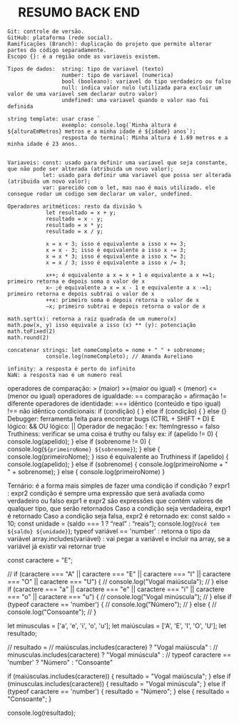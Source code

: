 <html>

   <head>
       <ul> <h1> RESUMO BACK END </h1> </ul>
    </head>
<body>

    Git: controle de versão.
    GitHub: plataforma (rede social).
    Ramificações (Branch): duplicação do projeto que permite alterar partes do código separadamente.
    Escopo {}: é a região onde as variaveis existem.
    
    Tipos de dados:  string: tipo de variavel (texto)
                     number: tipo de variavel (numerica)
                     bool (booleano): variavel do tipo verdadeiro ou falso
                     null: indica valor nulo (utilizada para excluir um valor de uma variavel sem declarar outro valor)
                     undefined: uma variavel quando o valor nao foi definida 
    
    string template: usar crase ` 
                     exemplo: console.log(`Minha altura é ${alturaEmMetros} metros e a minha idade é ${idade} anos`);
	                 resposta do terminal: Minha altura é 1.69 metros e a minha idade é 23 anos.
   
   
    Variaveis: const: usado para definir uma variavel que seja constante, que não pode ser alterada (atribuida um novo valor);
               let: usado para definir uma variavel que possa ser alterada (atribuida um novo valor);
               var: parecido com o let, mas nao é mais utilizado. ele consegue rodar um codigo sem declarar um valor, undefined.
    
    Operadores aritméticos:	resto da divisão % 
				let resultado = x + y;
				resultado = x - y;
				resultado = x * y;
				resultado = x / y;

				x = x + 3; isso é equivalente a isso x += 3;
				x = x - 3; isso é equivalente a isso x -= 3;
				x = x * 3; isso é equivalente a isso x *= 3;
				x = x / 3; isso é equivalente a isso x /= 3;

				x++; é equivalente a x = x + 1 e equivalente a x +=1; primeiro retorna e depois soma o valor de x
				x– ;é equivalente a x = x - 1 e equivalente a x -=1; primeiro retorna e depois subtrai o valor de x
				++x: primeiro soma e depois retorna o valor de x
				–x; primeiro subtrai e depois retorna o valor de x
                           
    math.sqrt(x): retorna a raiz quadrada de um numero(x)
    math.pow(x, y) isso equivale a isso (x) ** (y): potenciação
    math.toFixed(2)
    math.round(2)

    concatenar strings:	let nomeCompleto = nome + " " + sobrenome;
				console.log(nomeCompleto); // Amanda Aureliano

    infinity: a resposta é perto do infinito
    NaN: a resposta nao é um numero real


operadores de comparação:    > (maior) >=(maior ou igual)
< (menor) <= (menor ou igual)
operadores de igualdade:       == comparação
= afirmação
!= diferente
operadores de identidade:      === idêntico (conteúdo e tipo igual)
			!== não idêntico
condicionais: if (condição) {
      } else if (condição) {
      } else {}
Debugger: ferramenta feita para encontrar bugs (CTRL + SHIFT + D)
E lógico: &&
OU lógico: ||
Operador de negação: ! ex: !temIngresso = falso
Truthiness: verificar se uma coisa é truthy ou falsy
	ex: if (apelido != 0) {
    console.log(apelido);
} else if (sobrenome != 0) {
    console.log(`${primeiroNome} ${sobrenome}`);
} else {
    console.log(primeiroNome);
}
 isso é equivalente ao Truthiness 
if (apelido) {
    console.log(apelido);
} else if (sobrenome) {
    console.log(primeiroNome + " " + sobrenome);
} else {
    console.log(primeiroNome)
}

Ternário: é a forma mais simples de fazer uma condição if
condição ? expr1 : expr2
condição é sempre uma expressão que será avaliada como verdadeiro ou falso
expr1 e expr2 são expressões que contém valores de qualquer tipo, que serão retornados
Caso a condição seja verdadeira, expr1 é retornado
Caso a condição seja falsa, expr2 é retornado
ex:  const saldo = 10;
const unidade = (saldo === 1 ? “real” : “reais”);
console.log(`Você tem ${saldo} ${unidade}`); 
typeof variável == 'number' : retorna o tipo da variável
array.includes(variável) : vai pegar a variável e incluir na array, se a variável já existir vai retornar true

const caractere = "E";

// if (caractere === "A" || caractere === "E" || caractere === "I" || caractere === "O" || caractere === "U") {
//     console.log("Vogal maiúscula");
// } else if (caractere === "a" || caractere === "e" || caractere === "i" || caractere === "o" || caractere === "u") {
//     console.log("Vogal minúscula");
// } else if (typeof caractere == 'number') {
//     console.log("Número");
// } else {
//     console.log("Consoante");
// }

let minusculas = ['a', 'e', 'i', 'o', 'u'];
let maiúsculas = ['A', 'E', 'I', 'O', 'U'];
let resultado;

// resultado =
//     maiúsculas.includes(caractere) ? "Vogal maiúscula" :
//         minusculas.includes(caractere) ? "Vogal minúscula" :
//             typeof caractere == 'number' ? "Número" : "Consoante"

if (maiúsculas.includes(caractere)) {
    resultado = "Vogal maiúscula";
} else if (minusculas.includes(caractere)) {
    resultado = "Vogal minúscula";
} else if (typeof caractere == 'number') {
    resultado = "Número";
} else {
    resultado = "Consoante";
}

console.log(resultado);

